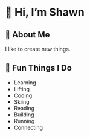# 👋 Hi, I’m Shawn

## 🚀 About Me
I like to create new things.

## 🎉 Fun Things I Do
- Learning
- Lifting
- Coding
- Skiing
- Reading
- Building
- Running
- Connecting